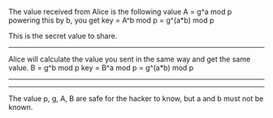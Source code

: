
The value received from Alice is the following value
A = g^a mod p
powering this by b, you get
key = A^b mod p
    = g^(a*b) mod p
    
This is the secret value to share.

-----------------------------------------------------------
Alice will calculate the value you sent in the same way
and get the same value.
B = g^b mod p
key = B^a mod p
    = g^(a*b) mod p
    
    
-----------------------------------------------------------
-----------------------------------------------------------
The value p, g, A, B are safe for the hacker to know, 
but a and b must not be known.
